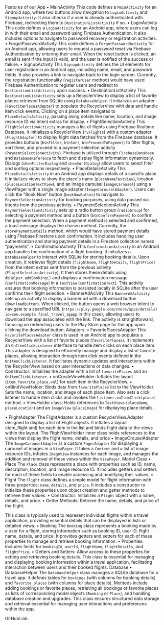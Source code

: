 
Features of our App
•	MainActivity
This code defines a `MainActivity` for an Android app, where two buttons allow navigation to `LoginActivity` and `SignupActivity`. It also checks if a user is already authenticated with Firebase, redirecting them to `DestinationListActivity` if so.
•	LoginActivity
This code defines a `LoginActivity` for an Android app, where users can log in with their email and password using Firebase Authentication. It also includes options to navigate to password recovery or registration activities.
•	ForgotPasswordActivity
This code defines a `ForgotPasswordActivity` for an Android app, allowing users to request a password reset via Firebase Authentication by entering their email. When the reset button is clicked, an email is sent if the input is valid, and the user is notified of the success or failure.
•	SignupActivity
This `SignupActivity` defines the UI elements for user registration in an Android app, including name, email, and password fields. It also provides a link to navigate back to the login screen. Currently, the registration functionality (`registerUser` method) would have used Firebase Authentication to register users and redirect to `DestinationListActivity` upon success.
•	DestinationListActivity
This `DestinationListActivity` sets up a RecyclerView to display a list of favorite places retrieved from SQLite using `DatabaseHelper`. It initializes an adapter (`FavoritePlacesAdapter`) to populate the RecyclerView with data and handle item click events. Clicking on a place item navigates to `PlaceDetailsActivity`, passing along details like name, location, and image resource ID via intent extras for display.
•	FlightSelectionActivity
This `FlightSelectionActivity` manages a list of flights using Firebase Realtime Database. It initializes a RecyclerView (`rvFlights`) with a custom adapter (`FlightAdapter`) to display flight data fetched from the Firebase database. It provides buttons (`btnFilter`, `btnSort`, `btnProceedToPayment`) to filter flights, sort them, and proceed to a payment selection activity (`PaymentSelectionActivity`). Firebase is utilized through `FirebaseDatabase` and `DatabaseReference` to fetch and display flight information dynamically. Dialogs (`showFilterDialog` and `showSortDialog`) allow users to select filter and sorting options respectively.
•	PlaceDetailsActivity
This `PlaceDetailsActivity` in an Android app displays details of a specific place. It initializes views to show the place's name (`placeNameTextView`), location (`placeLocationTextView`), and an image carousel (`imageCarousel`) using a ViewPager with a single image adapter (`ImageCarouselAdapter`). Users can click the "Book Now" button (`bookNowButton`) to navigate to `PaymentSelectionActivity` for booking purposes, using data passed via intents from the previous activity.
•	PaymentSelectionActivity
This `PaymentSelectionActivity` sets up a radio button group (`radioGroup`) for selecting a payment method and a button (`btnConfirmPayment`) to confirm the payment selection. When a payment method is selected and confirmed, a toast message displays the chosen method. Currently, the `storePaymentDetails` method, which would have stored payment details using Firebase Firestore upon confirmation. It includes handling user authentication and storing payment details in a Firestore collection named "payments".
•	ConfirmationActivity
This `ConfirmationActivity` in an Android app handles the confirmation of a flight booking. It initializes a `DatabaseHelper` to interact with SQLite for storing booking details. Upon creation, it retrieves flight details (`flightName`, `flightDetails`, `flightPrice`) from the intent extras sent from the previous activity (`FlightSelectionActivity`). It then stores these details using `dbHelper.addBooking()` and displays a confirmation message (`confirmationMessage`) in a `TextView` (`confirmationText`). This activity ensures that booking information is persisted locally in SQLite after the user confirms their flight selection.
•	BannerAdAcivity
This `BannerAdActivity` sets up an activity to display a banner ad with a download button (`downloadButton`). When clicked, the button opens a web browser intent to navigate to a specified URL (`https://play.google.com/store/apps/details?id=com.example.final_travel_apppp` in this case), allowing users to download the app associated with the link. The activity is straightforward, focusing on redirecting users to the Play Store page for the app upon clicking the download button.
Adapters:
•	FavoritePlacesAdapter
This `FavoritePlacesAdapter` class is used in an Android app to populate a RecyclerView with a list of favorite places (`favoritePlaces`). It implements an `OnItemClickListener` interface to handle item clicks on each place item. This adapter is designed to efficiently manage and display a list of favorite places, allowing interaction through item click events defined in the `OnItemClickListener`. It facilitates dynamic updates and interactions within the RecyclerView based on user interactions or data changes.
•	Constructor: Initializes the adapter with a list of `favoritePlaces` and an `OnItemClickListener`.
•	onCreateViewHolder: Inflates the layout (`item_favorite_place.xml`) for each item in the RecyclerView.
•	onBindViewHolder: Binds data from `favoritePlaces` list to the ViewHolder. Sets the name, location, and image of each place item. Also sets a click listener to handle item clicks and invokes the `listener.onItemClick(place)` method.
•	ViewHolder class: Holds references to `TextViews` (`placeName`, `placeLocation`) and an `ImageView` (`placeImage`) for displaying place details.

•	FlightAdapter
The FlightAdapter is a custom RecyclerView.Adapter designed to display a list of Flight objects. It inflates a layout (item_flight.xml) for each item in the list and binds flight data to the views within the layout. The FlightViewHolder inner class holds references to the views that display the flight name, details, and price
•	ImageCrouselAdapter
The `ImageCarouselAdapter` is a custom `PagerAdapter` for displaying a carousel of images in a `ViewPager`. It takes a `Context` and a list of image resource IDs, inflates `ImageView` instances for each image, and manages the addition and removal of these views within the `ViewPager`.
Model Class
•	Place
The `Place` class represents a place with properties such as ID, name, description, location, and image resource ID. It includes getters and setters for each of these fields to enable accessing and modifying their values.
•	Flight
The `Flight` class defines a simple model for flight information with three properties: `name`, `details`, and `price`. It includes a constructor to initialize these properties upon object creation and getter methods to retrieve their values.
•	Constructor: Initializes a `Flight` object with a name, details, and price.
•	Getter Methods: Retrieve the name, details, and price of the flight.

This class is typically used to represent individual flights within a travel application, providing essential details that can be displayed in lists or detailed views.
•	Booking
The `Booking` class represents a booking made by a user for a flight, storing information such as booking ID, user ID, flight name, details, and price. It provides getters and setters for each of these properties to manage and retrieve booking information.
•	Properties: Includes fields for `bookingId`, `userId`, `flightName`, `flightDetails`, and `flightPrice`.
•	Getters and Setters: Allow access to these properties for setting and retrieving booking details.
This class is essential for managing and displaying booking information within a travel application, facilitating interaction between users and their booked flights.
Database
•	DatabaseHelper
The `DatabaseHelper` class manages a SQLite database for a travel app. It defines tables for `bookings` (with columns for booking details) and `favorite_places` (with columns for place details). Methods include adding bookings or favorite places, retrieving all bookings or favorite places as lists of corresponding model objects (`Booking` or `Place`), and handling database creation and upgrades. This class ensures structured data storage and retrieval essential for managing user interactions and preferences within the app.


GitHubLink:

